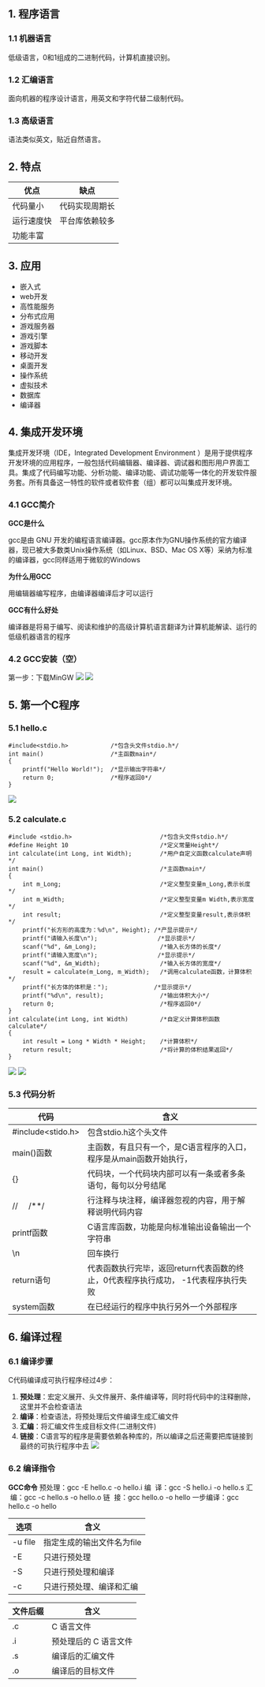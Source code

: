 ## 1. 程序语言
### 1.1 机器语言

低级语言，0和1组成的二进制代码，计算机直接识别。

### 1.2 汇编语言

面向机器的程序设计语言，用英文和字符代替二级制代码。

### 1.3 高级语言

语法类似英文，贴近自然语言。

## 2. 特点
| 优点 | 缺点 |
| --- | --- |
| 代码量小 | 代码实现周期长 |
| 运行速度快 | 平台库依赖较多 |
| 功能丰富 |  |


## 3. 应用

- 嵌入式
- web开发
- 高性能服务
- 分布式应用
- 游戏服务器
- 游戏引擎
- 游戏脚本
- 移动开发
- 桌面开发
- 操作系统
- 虚拟技术
- 数据库
- 编译器

## 4. 集成开发环境

集成开发环境（IDE，Integrated Development Environment ）是用于提供程序开发环境的应用程序，一般包括代码编辑器、编译器、调试器和图形用户界面工具。集成了代码编写功能、分析功能、编译功能、调试功能等一体化的开发软件服务套。所有具备这一特性的软件或者软件套（组）都可以叫集成开发环境。

### 4.1 GCC简介

**GCC是什么**

gcc是由 GNU 开发的编程语言编译器。gcc原本作为GNU操作系统的官方编译器，现已被大多数类Unix操作系统（如Linux、BSD、Mac OS X等）采纳为标准的编译器，gcc同样适用于微软的Windows

**为什么用GCC**

用编辑器编写程序，由编译器编译后才可以运行

**GCC有什么好处**

编译器是将易于编写、阅读和维护的高级计算机语言翻译为计算机能解读、运行的低级机器语言的程序

### 4.2 GCC安装（空）

第一步：下载MinGW
![](https://djm-1317856319.cos.ap-shanghai.myqcloud.com/djm-1317856319/202307031951250.png#id=yqGnC&originHeight=482&originWidth=659&originalType=binary&ratio=1&rotation=0&showTitle=false&status=done&style=none&title=)
![](https://djm-1317856319.cos.ap-shanghai.myqcloud.com/djm-1317856319/202307031951451.png#id=L4PZ9&originHeight=482&originWidth=659&originalType=binary&ratio=1&rotation=0&showTitle=false&status=done&style=none&title=)

## 5. 第一个C程序

### 5.1 hello.c

```
#include<stdio.h>            /*包含头文件stdio.h*/
int main()                   /*主函数main*/              
{
	printf("Hello World!");  /*显示输出字符串*/
	return 0;                /*程序返回0*/     
}
```

![](https://djm-1317856319.cos.ap-shanghai.myqcloud.com/djm-1317856319/202306291339100.png#id=kjYFo&originHeight=267&originWidth=626&originalType=binary&ratio=1&rotation=0&showTitle=false&status=done&style=none&title=)

### 5.2 calculate.c

```
#include <stdio.h>                         /*包含头文件stdio.h*/
#define Height 10                          /*定义常量Height*/
int calculate(int Long, int Width);        /*用户自定义函数calculate声明*/
int main()                                 /*主函数main*/
{
    int m_Long;                            /*定义整型变量m_Long,表示长度*/
    int m_Width;                           /*定义整型变量m Width,表示宽度*/
    int result;                            /*定义整型变量result,表示体积*/
    printf("长方形的高度为：%d\n", Height); /*产显示提示*/
    printf("请输入长度\n");                 /*显示提示*/
    scanf("%d", &m_Long);                  /*输入长方体的长度*/
    printf("请输入宽度\n");                 /*显示提示*/
    scanf("%d", &m_Width);                 /*输入长方体的宽度*/
    result = calculate(m_Long, m_Width);   /*调用calculate函数，计算体积*/
    printf("长方体的体积是：");             /*显示提示*/
    printf("%d\n", result);                /*输出体积大小*/
    return 0;                              /*程序返回0*/
}
int calculate(int Long, int Width)         /*自定义计算体积函数calculate*/
{
    int result = Long * Width * Height;    /*计算体积*/
    return result;                         /*将计算的体积结果返回*/
}
```

![](https://djm-1317856319.cos.ap-shanghai.myqcloud.com/djm-1317856319/202306291423261.png#id=BJS7U&originHeight=500&originWidth=809&originalType=binary&ratio=1&rotation=0&showTitle=false&status=done&style=none&title=)
![](https://djm-1317856319.cos.ap-shanghai.myqcloud.com/djm-1317856319/202306291434563.png#height=317&id=XMJ7r&originHeight=913&originWidth=1441&originalType=binary&ratio=1&rotation=0&showTitle=false&status=done&style=none&title=&width=500)

### 5.3 代码分析
| 代码 | 含义 |
| --- | --- |
| #include<stido.h> | 包含stdio.h这个头文件 |
| main()函数 | 主函数，有且只有一个，是C语言程序的入口，程序是从main函数开始执行， |
| {} | 代码块，一个代码块内部可以有一条或者多条语句，每句以分号结尾 |
| //     /**/ | 行注释与块注释，编译器忽视的内容，用于解释说明代码内容 |
| printf函数 | C语言库函数，功能是向标准输出设备输出一个字符串 |
| \\n | 回车换行 |
| return语句 | 代表函数执行完毕，返回return代表函数的终止，0代表程序执行成功， -1代表程序执行失败 |
| system函数 | 在已经运行的程序中执行另外一个外部程序 |


## 6. 编译过程

### 6.1 编译步骤

C代码编译成可执行程序经过4步：

1. **预处理**：宏定义展开、头文件展开、条件编译等，同时将代码中的注释删除，这里并不会检查语法
2. **编译**：检查语法，将预处理后文件编译生成汇编文件
3. **汇编**：将汇编文件生成目标文件(二进制文件)
4. **链接**：C语言写的程序是需要依赖各种库的，所以编译之后还需要把库链接到最终的可执行程序中去
![](file:///C:\Users\Administrator\AppData\Local\Temp\ksohtml12536\wps27.jpg)

### 6.2 编译指令

**GCC命令**
预处理：gcc -E hello.c -o hello.i
编  译：gcc -S hello.i -o hello.s
汇  编：gcc -c hello.s -o hello.o
链  接：gcc hello.o -o hello
一步编译：gcc hello.c -o hello

| 选项 | 含义 |
| --- | --- |
| -u file | 指定生成的输出文件名为file |
| -E | 只进行预处理 |
| -S | 只进行预处理和编译 |
| -c | 只进行预处理、编译和汇编 |

| 文件后缀 | 含义 |
| --- | --- |
| .c | C 语言文件 |
| .i | 预处理后的 C 语言文件 |
| .s | 编译后的汇编文件 |
| .o | 编译后的目标文件 |

